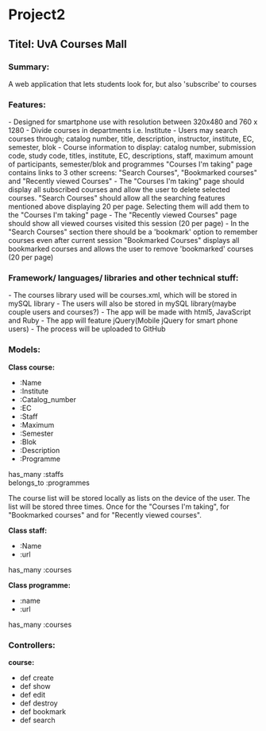 <h1>Project2</h1>

<h2>Titel: UvA Courses Mall</h2>

<h3>Summary:</h3>
A web application that lets students look for, but also 'subscribe' to courses

<h3>Features:</h3>
  - Designed for smartphone use with resolution between 320x480 and 760 x 1280
  - Divide courses in departments i.e. Institute
  - Users may search courses through; catalog number, title, description, instructor, institute, EC, semester, blok
  - Course information to display: catalog number, submission code, study code, titles, institute, EC, descriptions, staff, maximum amount 
  of participants, semester/blok and programmes
  "Courses I'm taking" page contains links to 3 other screens: "Search Courses", "Bookmarked courses" and "Recently viewed Courses"
  - The "Courses I'm taking" page should display all subscribed courses and allow the user to delete selected courses. 
  "Search Courses" should allow all the searching features mentioned above displaying 20 per page. Selecting them will add
  them to the "Courses I'm taking" page
  - The "Recently viewed Courses" page should show all viewed courses visited this session (20 per page)
  - In the "Search Courses" section there should be a 'bookmark' option to remember courses even after current session
  "Bookmarked Courses" displays all bookmarked courses and allows the user to remove 'bookmarked' courses (20 per page)
  
<h3>Framework/ languages/ libraries and other technical stuff:</h3>
  - The courses library used will be courses.xml, which will be stored in mySQL library
  - The users will also be stored in mySQL library(maybe couple users and courses?)
  - The app will be made with html5, JavaScript and Ruby
  - The app will feature jQuery(Mobile jQuery for smart phone users)
  - The process will be uploaded to GitHub

<h3>Models:</h3>

**Class course:**

  - :Name
  - :Institute 
  - :Catalog_number
  - :EC
  - :Staff 
  - :Maximum
  - :Semester
  - :Blok
  - :Description
  - :Programme

has_many :staffs
<br>
belongs_to :programmes

The course list will be stored locally as lists on the device of the user. The list will be stored three 
times. Once for the "Courses I'm taking", for "Bookmarked courses" and for "Recently viewed courses".

**Class staff:**

 -  :Name
 -  :url

has_many :courses

**Class programme:**

  - :name
  - :url

has_many :courses


<h3>Controllers: </h3>

**course:**

- def create
- def show
- def edit
- def destroy
- def bookmark
- def search
